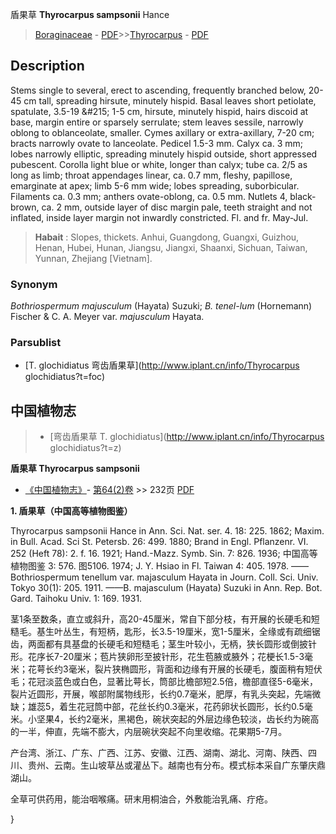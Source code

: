 盾果草 **Thyrocarpus sampsonii** Hance

> [Boraginaceae](http://www.iplant.cn/info/Boraginaceae?t=foc) - [PDF](http://www.iplant.cn/foc/pdf/Boraginaceae.pdf)>>[Thyrocarpus](http://www.iplant.cn/info/Thyrocarpus?t=foc) - [PDF](http://www.iplant.cn/foc/pdf/Thyrocarpus.pdf)

## Description

Stems single to several, erect to ascending, frequently branched below, 20-45 cm tall, spreading hirsute, minutely hispid. Basal leaves short petiolate, spatulate, 3.5-19 &amp;#215; 1-5 cm, hirsute, minutely hispid, hairs discoid at base, margin entire or sparsely serrulate; stem leaves sessile, narrowly oblong to oblanceolate, smaller. Cymes axillary or extra-axillary, 7-20 cm; bracts narrowly ovate to lanceolate. Pedicel 1.5-3 mm. Calyx ca. 3 mm; lobes narrowly elliptic, spreading minutely hispid outside, short appressed pubescent. Corolla light blue or white, longer than calyx; tube ca. 2/5 as long as limb; throat appendages linear, ca. 0.7 mm, fleshy, papillose, emarginate at apex; limb 5-6 mm wide; lobes spreading, suborbicular. Filaments ca. 0.3 mm; anthers ovate-oblong, ca. 0.5 mm. Nutlets 4, black-brown, ca. 2 mm, outside layer of disc margin pale, teeth straight and not inflated, inside layer margin not inwardly constricted. Fl. and fr. May-Jul.

> **Habait** : 
> Slopes, thickets. Anhui, Guangdong, Guangxi, Guizhou, Henan, Hubei, Hunan, Jiangsu, Jiangxi, Shaanxi, Sichuan, Taiwan, Yunnan, Zhejiang [Vietnam].

### Synonym
*Bothriospermum majusculum* (Hayata) Suzuki; *B. tenel-lum* (Hornemann) Fischer & C. A. Meyer var. *majusculum* Hayata.

### Parsublist

* [T.  glochidiatus  弯齿盾果草](http://www.iplant.cn/info/Thyrocarpus glochidiatus?t=foc)

## 中国植物志

> * [弯齿盾果草  T.  glochidiatus](http://www.iplant.cn/info/Thyrocarpus glochidiatus?t=z)

**盾果草 Thyrocarpus sampsonii**

* [《中国植物志》](http://www.iplant.cn/frps)- [第64(2)卷](http://www.iplant.cn/frps/vol/64(2)) >> 232页 [PDF](http://www.iplant.cn/frps/pdf/64(2)/232.pdf)

**1. 盾果草（中国高等植物图鉴）**

Thyrocarpus sampsonii Hance in Ann. Sci. Nat. ser. 4. 18: 225. 1862; Maxim. in Bull. Acad. Sci St. Petersb. 26: 499. 1880; Brand in Engl. Pflanzenr. VI. 252 (Heft 78): 2. f. 16. 1921; Hand.-Mazz. Symb. Sin. 7: 826. 1936; 中国高等植物图鉴 3: 576. 图5106. 1974; J. Y. Hsiao in Fl. Taiwan 4: 405. 1978. ——Bothriospermum tenellum var. majasculum Hayata in Journ. Coll. Sci. Univ. Tokyo 30(1): 205. 1911. ——B. majasculum (Hayata) Suzuki in Ann. Rep. Bot. Gard. Taihoku Univ. 1: 169. 1931.

茎1条至数条，直立或斜升，高20-45厘米，常自下部分枝，有开展的长硬毛和短糙毛。基生叶丛生，有短柄，匙形，长3.5-19厘米，宽1-5厘米，全缘或有疏细锯齿，两面都有具基盘的长硬毛和短糙毛；茎生叶较小，无柄，狭长圆形或倒披针形。花序长7-20厘米；苞片狭卵形至披针形，花生苞腋或腋外；花梗长1.5-3毫米；花萼长约3毫米，裂片狭椭圆形，背面和边缘有开展的长硬毛，腹面稍有短伏毛；花冠淡蓝色或白色，显著比萼长，筒部比檐部短2.5倍，檐部直径5-6毫米，裂片近圆形，开展，喉部附属物线形，长约0.7毫米，肥厚，有乳头突起，先端微缺；雄蕊5，着生花冠筒中部，花丝长约0.3毫米，花药卵状长圆形，长约0.5毫米。小坚果4，长约2毫米，黑褐色，碗状突起的外层边缘色较淡，齿长约为碗高的一半，伸直，先端不膨大，内层碗状突起不向里收缩。花果期5-7月。

产台湾、浙江、广东、广西、江苏、安徽、江西、湖南、湖北、河南、陕西、四川、贵州、云南。生山坡草丛或灌丛下。越南也有分布。模式标本采自广东肇庆鼎湖山。

全草可供药用，能治咽喉痛。研末用桐油合，外敷能治乳痛、疔疮。

}